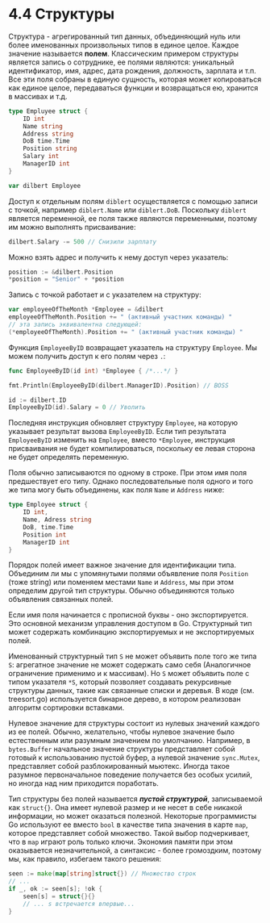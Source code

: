 # 4.4 Структуры

Структура - агрегированный тип данных, объединяющий нуль или более именованных произвольных типов в единое целое.
Каждое значение называется **полем**. Классическим примером структуры является запись о сотруднике, ее полями являются:
уникальный идентификатор, имя, адрес, дата рождения, должность, зарплата и т.п. Все эти поля собраны в единую сущность,
которая может копироваться как единое целое, передаваться функции и возвращаться ею, хранится в массивах и т.д.

``` go
type Empluyee struct {
    ID int
    Name string
    Address string
    DoB time.Time
    Position string
    Salary int
    ManagerID int
}

var dilbert Employee
```

Доступ к отдельным полям `diblert` осуществляется с помощью записи с точкой, например `diblert.Name` или `diblert.DoB`.
Поскольку `diblert` является переменной, ее поля также являются переменными, поэтому им можно выполнять присваивание:

``` go
dilbert.Salary -= 500 // Снизили зарплату
```

Можно взять адрес и получить к нему доступ через указатель:

``` go
position := &dilbert.Position
*position = "Senior" + *position
```

Запись с точкой работает и с указателем на структуру:

``` go
var employeeOfTheMonth *Employee = &dilbert
employeeOfTheMonth.Position += " (активный участник команды) "
// эта запись эквивалентна следующей:
(*employeeOfTheMonth).Position += " (активный участник команды) "
```

Функция `EmployeeByID` возвращает указатель на структуру `Employee`. Мы можем получить доступ к его полям через `.`:

``` go
func EmployeeByID(id int) *Employee { /*...*/ }

fmt.Println(EmployeeByID(dilbert.ManagerID).Position) // BOSS

id := dilbert.ID
EmployeeByID(id).Salary = 0 // Уволить
```

Последняя инструкция обновляет структуру `Employee`, на которую указывает результат вызова `EmployeeByID`. Если тип
результата `EmployeeByID` изменить на `Employee`, вместо `*Employee`, инструкция присваивания не будет компилироваться,
поскольку ее левая сторона не будет определять переменную.

Поля обычно записываются по одному в строке. При этом имя поля предшествует его типу. Однако последовательные поля
одного и того же типа могу быть объединены, как поля `Name` и `Address` ниже:

``` go
type Employee struct {
    ID int,
    Name, Adress string
    DoB, time.Time
    Position int
    ManagerID int
}
```

Порядок полей имеет важное значение для идентификации типа. Объединим ли мы с упомянутыми полями объявление
поля `Position` (тоже string) или поменяем местами `Name` и `Address`, мы при этом определим другой тип структуры.
Обычно объединяются только объявления связанных полей.

Если имя поля начинается с прописной буквы - оно экспортируется. Это основной механизм управления доступом в Go.
Структурный тип может содержать комбинацию экспортируемых и не экспортируемых полей.

Именованный структурный тип `S` не может объявить поле того же типа `S`: агрегатное значение не может содержать само
себя (Аналогичное ограничение применимо и к массивам). Но `S` может объявить поле с типом указателя `*S`, который
позволяет создавать рекурсивные структуры данных, такие как связанные списки и деревья. В коде (см. treesort.go)
используется бинарное дерево, в котором реализован алгоритм сортировки вставками.

Нулевое значение для структуры состоит из нулевых значений каждого из ее полей. Обычно, желательно, чтобы нулевое
значение было естественным или разумным значением по умолчанию. Например, в `bytes.Buffer` начальное значение структуры
представляет собой готовый к использованию пустой буфер, а нулевой значение `sync.Mutex`, представляет собой
разблокированный мьютекс. Иногда такое разумное первоначальное поведение получается без особых усилий, но иногда над ним
приходится поработать.

Тип структуры без полей называется **_пустой структурой_**, записываемой как `struct{}`. Она имеет нулевой размер и не
несет в себе никакой информации, но может оказаться полезной. Некоторые программисты Go используют ее вместо `bool` в 
качестве типа значения в карте `map`, которое представляет собой множество.
Такой выбор подчеркивает, что в `map` играют роль только ключи. Экономия памяти при этом оказывается незначительной, а 
синтаксис - более громоздким, поэтому мы, как правило, избегаем такого решения:

``` go
seen := make(map[string]struct{}) // Множество строк
// ...
if _, ok := seen[s]; !ok {
    seen[s] = struct{}{}
    // ... s встречается впервые...
}
```
